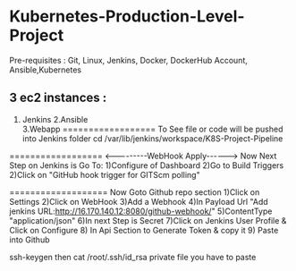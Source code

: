 # Kubernetes-Production-Level-Project

Pre-requisites : Git, Linux, Jenkins, Docker, DockerHub Account, Ansible,Kubernetes

3 ec2 instances :
----------------------------------------------
1. Jenkins 
2.Ansible  
3.Webapp
==================
To See file or code will be pushed into Jenkins folder
cd /var/lib/jenkins/workspace/K8S-Project-Pipeline

==================
<---------WebHook Apply------>
Now Next Step on Jenkins is Go To:
1)Configure of Dashboard
2)Go to Build Triggers
2)Click on "GitHub hook trigger for GITScm polling"

===================
Now Goto Github repo section
1)Click on Settings
2)Click on WebHook
3)Add a Webhook
4)In Payload  Url "Add jenkins URL:http://16.170.140.12:8080/github-webhook/"
5)ContentType "application/json"
6)In next Step is Secret
7)Click on Jenkins User Profile & Click on Configure
8) In Api Section to Generate Token & copy it
9) Paste into Github



 ssh-keygen
then cat /root/.ssh/id_rsa 
private file you have to paste
